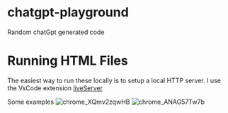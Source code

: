 # chatgpt-playground
Random chatGpt generated code 

# Running HTML Files
The easiest way to run these locally is to setup a local HTTP server.
I use the VsCode extension [liveServer](https://marketplace.visualstudio.com/items?itemName=ritwickdey.LiveServer) 

Some examples
![chrome_XQmv2zqwHB](https://user-images.githubusercontent.com/9098523/228318374-bdc8a7c4-bd7c-4276-bc6a-9f06466edc0e.gif)
![chrome_ANAG57Tw7b](https://user-images.githubusercontent.com/9098523/228318417-00cb3e90-1af9-4b43-abd7-5e75d1ca964e.png)
